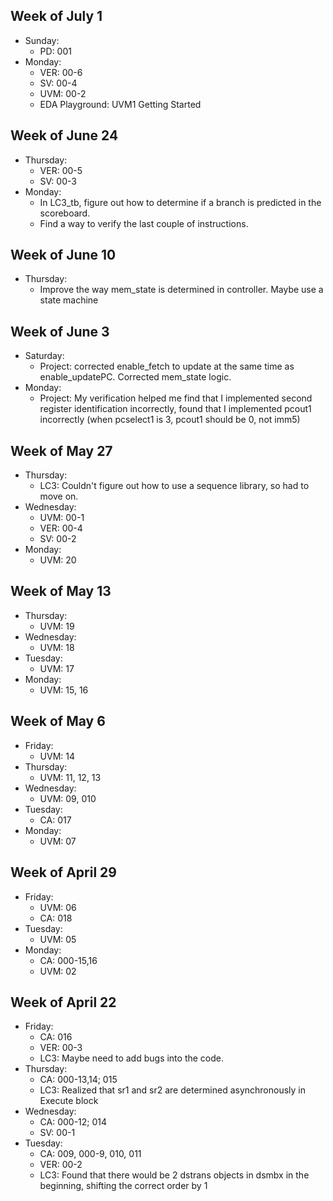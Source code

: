 ## Week of July 1
- Sunday:
  - PD: 001
- Monday:
  - VER: 00-6
  - SV: 00-4
  - UVM: 00-2
  - EDA Playground: UVM1 Getting Started

## Week of June 24
- Thursday:
  - VER: 00-5
  - SV: 00-3
- Monday:
  - In LC3_tb, figure out how to determine if a branch is predicted in the scoreboard.
  - Find a way to verify the last couple of instructions.

## Week of June 10
- Thursday:
  - Improve the way mem_state is determined in controller. Maybe use a state machine

## Week of June 3
- Saturday:
  - Project: corrected enable_fetch to update at the same time as enable_updatePC. Corrected mem_state logic.
- Monday:
  - Project: My verification helped me find that I implemented second register identification incorrectly, found that I implemented pcout1 incorrectly (when pcselect1 is 3, pcout1 should be 0, not imm5)

## Week of May 27
- Thursday:
  - LC3: Couldn't figure out how to use a sequence library, so had to move on.
- Wednesday:
  - UVM: 00-1
  - VER: 00-4
  - SV: 00-2
- Monday:
  - UVM: 20

## Week of May 13
- Thursday:
  - UVM: 19
- Wednesday:
  - UVM: 18
- Tuesday:
  - UVM: 17
- Monday:
  - UVM: 15, 16

## Week of May 6
- Friday:
  - UVM: 14
- Thursday:
  - UVM: 11, 12, 13
- Wednesday:
  - UVM: 09, 010
- Tuesday:
  - CA: 017
- Monday:
  - UVM: 07

## Week of April 29
- Friday:
  - UVM: 06
  - CA: 018
- Tuesday:
  - UVM: 05
- Monday:
  - CA: 000-15,16
  - UVM: 02

## Week of April 22
- Friday:
  - CA: 016
  - VER: 00-3
  - LC3: Maybe need to add bugs into the code.
- Thursday:
  - CA: 000-13,14; 015
  - LC3: Realized that sr1 and sr2 are determined asynchronously in Execute block
- Wednesday:
  - CA: 000-12; 014
  - SV: 00-1
- Tuesday:
  - CA: 009, 000-9, 010, 011
  - VER: 00-2
  - LC3: Found that there would be 2 dstrans objects in dsmbx in the beginning, shifting the correct order by 1
